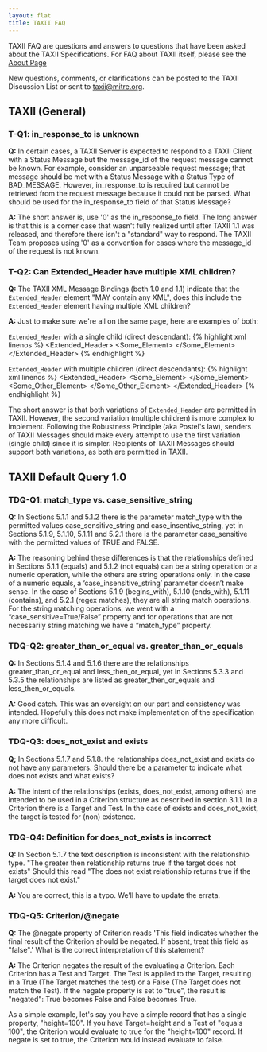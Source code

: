```yaml
---
layout: flat
title: TAXII FAQ
---
```


TAXII FAQ are questions and answers to questions that have been asked about the TAXII Specifications. 
For FAQ about TAXII itself, please see the [About Page](/about/#frequently-asked-questions)

New questions, comments, or clarifications can be posted to the TAXII Discussion List or sent to taxii@mitre.org.

## TAXII (General)

### T-Q1: in_response_to is unknown

**Q:** In certain cases, a TAXII Server is expected to respond to a TAXII Client with a Status Message but the
message_id of the request message cannot be known. For example, consider an unparseable request message; that message
should be met with a Status Message with a Status Type of BAD_MESSAGE. However, in_response_to is required but
cannot be retrieved from the request message because it could not be parsed. What should be used for the in_response_to
field of that Status Message?

**A:** The short answer is, use '0' as the in_response_to field. The long answer is that this is a corner case that
wasn't fully realized until after TAXII 1.1 was released, and therefore there isn't a "standard" way to respond. The
TAXII Team proposes using '0' as a convention for cases where the message_id of the request is not known.

### T-Q2: Can Extended_Header have multiple XML children?

**Q:** The TAXII XML Message Bindings (both 1.0 and 1.1) indicate that the `Extended_Header` element "MAY contain any 
XML", does this include the `Extended_Header` element having multiple XML children?

**A:** Just to make sure we're all on the same page, here are examples of both:

`Extended_Header` with a single child (direct descendant):
{% highlight xml linenos %}
<Extended_Header>
   <Some_Element>
       <!-- Anything here, including more XML -->
   </Some_Element>
</Extended_Header>
{% endhighlight %}

`Extended_Header` with multiple children (direct descendants):
{% highlight xml linenos %}
<Extended_Header>
   <Some_Element>
       <!-- Anything here, including more XML -->
   </Some_Element>
   <Some_Other_Element>
       <!-- Anything here, including more XML -->
   </Some_Other_Element>
</Extended_Header>
{% endhighlight %}

The short answer is that both variations of `Extended_Header` are permitted in TAXII. However, the second 
variation (multiple children) is more complex to implement. Following the Robustness Principle (aka Postel's law), 
senders of TAXII Messages should make every attempt to  use the first variation (single child) since it is simpler. 
Recipients of TAXII Messages should support both variations, as both are permitted in TAXII.

## TAXII Default Query 1.0

### TDQ-Q1: match_type vs. case_sensitive_string

**Q:** In Sections 5.1.1 and 5.1.2 there is the parameter match_type with the permitted values case_sensitive_string 
and case_insentive_string, yet in Sections 5.1.9, 5.1.10, 5.1.11 and 5.2.1 there is the parameter case_sensitive 
with the permitted values of TRUE and FALSE.

**A:**
The reasoning behind these differences is that the relationships defined in Sections 5.1.1 (equals) and 5.1.2 
(not equals) can be a string operation or a numeric operation, while the others are string operations only. In the 
case of a numeric equals, a ‘case_insensitive_string’ parameter doesn’t make sense. In the case of Sections 5.1.9 
(begins_with), 5.1.10 (ends_with), 5.1.11 (contains), and 5.2.1 (regex matches), they are all string match operations.
For the string matching operations, we went with a “case_sensitive=True/False” property and for operations that are 
not necessarily string matching we have a “match_type” property.

### TDQ-Q2: greater_than_or_equal vs. greater_than_or_equals

**Q:** In Sections 5.1.4 and 5.1.6 there are the relationships greater_than_or_equal and less_then_or_equal, 
yet in Sections 5.3.3 and 5.3.5 the relationships are listed as greater_then_or_equals and less_then_or_equals.

**A:** Good catch. This was an oversight on our part and consistency was intended. Hopefully this does not make 
implementation of the specification any more difficult.

### TDQ-Q3: does_not_exist and exists

**Q;** In Sections 5.1.7 and 5.1.8. the relationships does_not_exist and exists do not have any parameters. 
Should there be a parameter to indicate what does not exists and what exists?

**A:** The intent of the relationships (exists, does_not_exist, among others) are intended to be used in a Criterion 
structure as described in section 3.1.1. In a Criterion there is a Target and Test. In the case of exists and 
does_not_exist, the target is tested for (non) existence.

### TDQ-Q4: Definition for does_not_exists is incorrect

**Q:** In Section 5.1.7 the text description is inconsistent with the relationship type. "The greater 
then relationship returns true if the target does not exists"  Should this read "The does not 
exist relationship returns true if the target does not exist."

**A:** You are correct, this is a typo. We’ll have to update the errata.

### TDQ-Q5: Criterion/@negate

**Q:** The @negate property of Criterion reads 'This field indicates whether the final result of the Criterion should 
be negated. If absent, treat this field as "false".' What is the correct interpretation of this statement?
  
**A:** The Criterion negates the result of the evaluating a Criterion. Each Criterion has a Test and Target. 
The Test is applied to the Target, resulting in a True (The Target matches the test) or a False (The Target does 
not match the Test). If the negate property is set to "true", the result is "negated": True becomes False and 
False becomes True.

As a simple example, let's say you have a simple record that has a single property, "height=100". If you have
 Target=height and a Test of "equals 100", the Criterion would evaluate to true for the "height=100" record. 
 If negate is set to true, the Criterion would instead evaluate to false.
